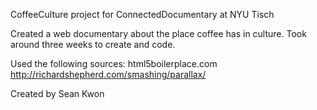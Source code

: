 CoffeeCulture project for ConnectedDocumentary at NYU Tisch

Created a web documentary about the place coffee has in culture. Took around three weeks to create and code. 

Used the following sources: html5boilerplace.com
http://richardshepherd.com/smashing/parallax/

Created by Sean Kwon
